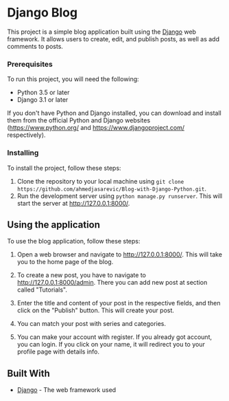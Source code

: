 # Django Blog

This project is a simple blog application built using the [Django](https://www.djangoproject.com/) web framework. It allows users to create, edit, and publish posts, as well as add comments to posts.

### Prerequisites

To run this project, you will need the following:

* Python 3.5 or later
* Django 3.1 or later

If you don't have Python and Django installed, you can download and install them from the official Python and Django websites (https://www.python.org/ and https://www.djangoproject.com/ respectively).

### Installing

To install the project, follow these steps:

1. Clone the repository to your local machine using `git clone https://github.com/ahmedjasarevic/Blog-with-Django-Python.git`.
2. Run the development server using `python manage.py runserver`. This will start the server at http://127.0.0.1:8000/.

## Using the application

To use the blog application, follow these steps:

1. Open a web browser and navigate to http://127.0.0.1:8000/. This will take you to the home page of the blog.

2. To create a new post, you have to navigate to http://127.0.0.1:8000/admin. There you can add new post at section called "Tutorials".

3. Enter the title and content of your post in the respective fields, and then click on the "Publish" button. This will create your post.

4. You can match your post with series and categories.

5. You can make your account with register. If you already got account, you can login. If you click on your name, it will redirect you to your profile page with details info.
## Built With

* [Django](https://www.djangoproject.com/) - The web framework used


